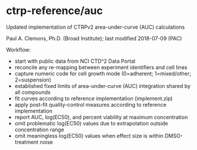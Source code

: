 # ctrp-reference/auc

Updated implementation of CTRPv2 area-under-curve (AUC) calculations

Paul A. Clemons, Ph.D. (Broad Institute); last modified 2018-07-09 (PAC)

Workflow:

   - start with public data from NCI CTD^2 Data Portal
   - reconcile any re-mapping between experiment identifiers and cell lines
   - capture numeric code for cell growth mode (0=adherent; 1=mixed/other; 2=suspension)
   - established fixed limits of area-under-curve (AUC) integration shared by all compounds
   - fit curves according to reference implementation (implement.zip)
   - apply post-fit quality-control measures according to reference implementation
   - report AUC, log(EC50), and percent viability at maximum concentration
   - omit problematic log(EC50) values due to extrapolation outside concentration range
   - omit meaningless log(EC50) values when effect size is within DMSO-treatment noise
 